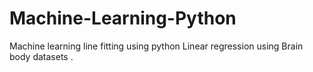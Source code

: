 # Machine-Learning-Python
Machine learning line fitting using python Linear regression using Brain body datasets .
